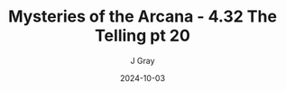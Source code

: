 ---
title: 'Mysteries of the Arcana - 4.32 The Telling pt 20'
alt: 'Mysteries of the Arcana'
date: '2024-10-03'
author: 'J Gray'
artist: 'Keira'
---
